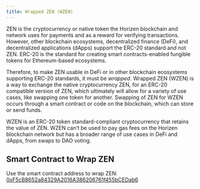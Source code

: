 ```yaml
---
title: Wrapped ZEN (WZEN)
---
```


ZEN is the cryptocurrency or native token the Horizen blockchain and network uses for payments and as a reward for verifying transactions. However, other blockchain ecosystems, decentralized finance (DeFi), and decentralized applications (dApps) support the ERC-20 standard and not ZEN. ERC-20 is the standard for creating smart contracts-enabled fungible tokens for Ethereum-based ecosystems.

Therefore, to make ZEN usable in DeFi or in other blockchain ecosystems supporting ERC-20 standards, it must be _wrapped_. Wrapped ZEN (WZEN) is a way to exchange the native cryptocurrency ZEN, for an ERC-20 compatible version of ZEN, which ultimately will allow for a variety of use cases, like swapping one token for another. Swapping of ZEN for WZEN occurs through a smart contract or code on the blockchain, which can store or send funds.

WZEN is an ERC-20 token standard-compliant cryptocurrency that retains the value of ZEN. WZEN can’t be used to pay gas fees on the Horizen blockchain network but has a broader range of use cases in DeFi and dApps, from swaps to DAO voting. 


## Smart Contract to Wrap ZEN

Use the smart contract address to wrap ZEN: [0xF5cB8652a84329A2016A386206761f455bCEDab6](https://eon-explorer.horizenlabs.io/address/0xF5cB8652a84329A2016A386206761f455bCEDab6)
